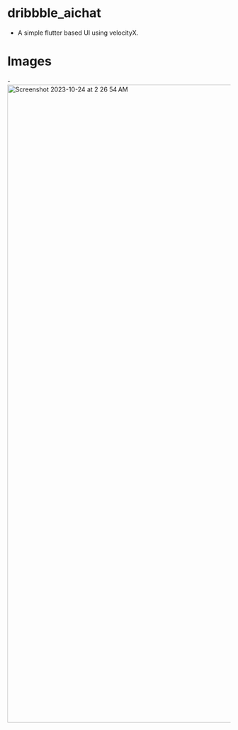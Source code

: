 # dribbble_aichat

- A simple flutter based UI using velocityX.

# Images
-<img width="1440" alt="Screenshot 2023-10-24 at 2 26 54 AM" src="https://github.com/dev-32/dribbble_aichat/assets/99115141/f7c0844c-7ef8-4ee1-8ac5-55a6b765714a">
